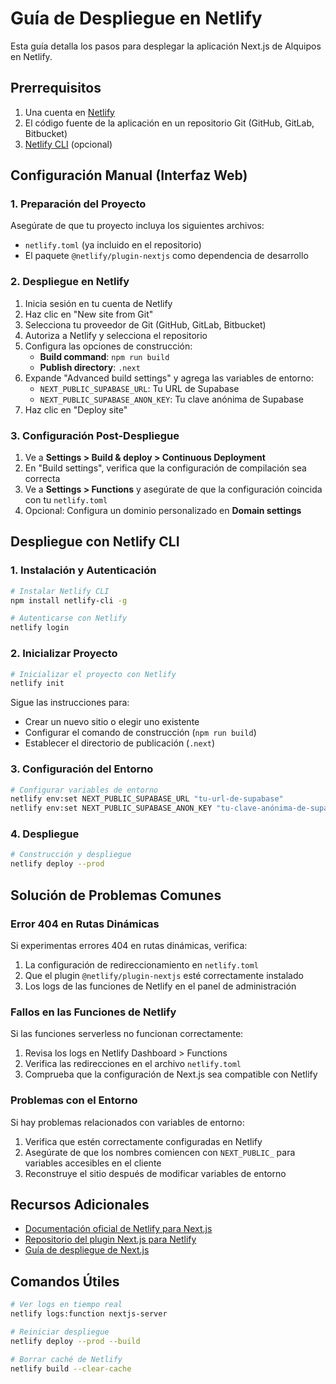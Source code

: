# Guía de Despliegue en Netlify

Esta guía detalla los pasos para desplegar la aplicación Next.js de Alquipos en Netlify.

## Prerrequisitos

1. Una cuenta en [Netlify](https://www.netlify.com/)
2. El código fuente de la aplicación en un repositorio Git (GitHub, GitLab, Bitbucket)
3. [Netlify CLI](https://docs.netlify.com/cli/get-started/) (opcional)

## Configuración Manual (Interfaz Web)

### 1. Preparación del Proyecto

Asegúrate de que tu proyecto incluya los siguientes archivos:

- `netlify.toml` (ya incluido en el repositorio)
- El paquete `@netlify/plugin-nextjs` como dependencia de desarrollo

### 2. Despliegue en Netlify

1. Inicia sesión en tu cuenta de Netlify
2. Haz clic en "New site from Git"
3. Selecciona tu proveedor de Git (GitHub, GitLab, Bitbucket)
4. Autoriza a Netlify y selecciona el repositorio
5. Configura las opciones de construcción:
   - **Build command**: `npm run build`
   - **Publish directory**: `.next`
6. Expande "Advanced build settings" y agrega las variables de entorno:
   - `NEXT_PUBLIC_SUPABASE_URL`: Tu URL de Supabase
   - `NEXT_PUBLIC_SUPABASE_ANON_KEY`: Tu clave anónima de Supabase
7. Haz clic en "Deploy site"

### 3. Configuración Post-Despliegue

1. Ve a **Settings > Build & deploy > Continuous Deployment**
2. En "Build settings", verifica que la configuración de compilación sea correcta
3. Ve a **Settings > Functions** y asegúrate de que la configuración coincida con tu `netlify.toml`
4. Opcional: Configura un dominio personalizado en **Domain settings**

## Despliegue con Netlify CLI

### 1. Instalación y Autenticación

```bash
# Instalar Netlify CLI
npm install netlify-cli -g

# Autenticarse con Netlify
netlify login
```

### 2. Inicializar Proyecto

```bash
# Inicializar el proyecto con Netlify
netlify init
```

Sigue las instrucciones para:
- Crear un nuevo sitio o elegir uno existente
- Configurar el comando de construcción (`npm run build`)
- Establecer el directorio de publicación (`.next`)

### 3. Configuración del Entorno

```bash
# Configurar variables de entorno
netlify env:set NEXT_PUBLIC_SUPABASE_URL "tu-url-de-supabase"
netlify env:set NEXT_PUBLIC_SUPABASE_ANON_KEY "tu-clave-anónima-de-supabase"
```

### 4. Despliegue

```bash
# Construcción y despliegue
netlify deploy --prod
```

## Solución de Problemas Comunes

### Error 404 en Rutas Dinámicas

Si experimentas errores 404 en rutas dinámicas, verifica:

1. La configuración de redireccionamiento en `netlify.toml`
2. Que el plugin `@netlify/plugin-nextjs` esté correctamente instalado
3. Los logs de las funciones de Netlify en el panel de administración

### Fallos en las Funciones de Netlify

Si las funciones serverless no funcionan correctamente:

1. Revisa los logs en Netlify Dashboard > Functions
2. Verifica las redirecciones en el archivo `netlify.toml`
3. Comprueba que la configuración de Next.js sea compatible con Netlify

### Problemas con el Entorno

Si hay problemas relacionados con variables de entorno:

1. Verifica que estén correctamente configuradas en Netlify
2. Asegúrate de que los nombres comiencen con `NEXT_PUBLIC_` para variables accesibles en el cliente
3. Reconstruye el sitio después de modificar variables de entorno

## Recursos Adicionales

- [Documentación oficial de Netlify para Next.js](https://docs.netlify.com/integrations/frameworks/next-js/overview/)
- [Repositorio del plugin Next.js para Netlify](https://github.com/netlify/next-runtime)
- [Guía de despliegue de Next.js](https://nextjs.org/docs/deployment)

## Comandos Útiles

```bash
# Ver logs en tiempo real
netlify logs:function nextjs-server

# Reiniciar despliegue
netlify deploy --prod --build

# Borrar caché de Netlify
netlify build --clear-cache
``` 